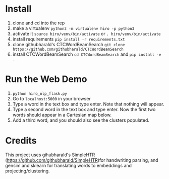 # Install
1. clone and cd into the rep
2. make a virtualenv `python3 -m virtualenv hiro -p python3`
3. activate it `source hiro/venv/bin/activate` or `. hiro/venv/bin/activate`
4. install requirements `pip install -r requirements.txt`
5. clone githubharald's CTCWordBeamSearch `git clone https://github.com/githubharald/CTCWordBeamSearch`
6. install CTCWordBeamSearch `cd CTCWordBeamSearch` and `pip install -e .`

# Run the Web Demo
1. `python hiro_nlp_flask.py`
2. Go to `localhost:5000` in your browser
3. Type a word in the text box and type enter. Note that nothing will appear.
4. Type a second word in the text box and type enter. Now the first two words should appear in a Cartesian map below.
5. Add a third word, and you should also see the clusters populated.

# Credits
This project uses gihubharald's SimpleHTR (https://github.com/githubharald/SimpleHTR)for handwriting parsing, and gensim and sklearn for translating words to embeddings and projecting/clustering.
